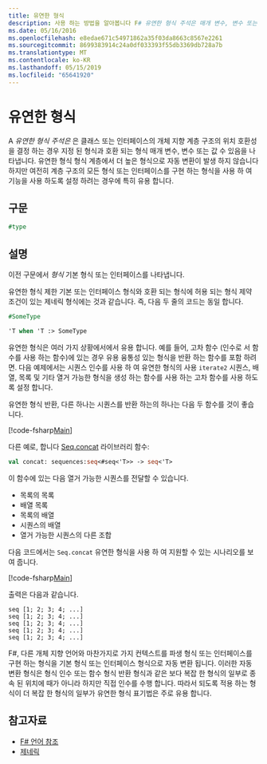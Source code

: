 ```yaml
---
title: 유연한 형식
description: 사용 하는 방법을 알아봅니다 F# 유연한 형식 주석은 매개 변수, 변수 또는 값에 지정 된 형식과 호환 되는 형식을 나타냅니다.
ms.date: 05/16/2016
ms.openlocfilehash: e8edae671c54971862a35f03da8663c8567e2261
ms.sourcegitcommit: 8699383914c24a0df033393f55db3369db728a7b
ms.translationtype: MT
ms.contentlocale: ko-KR
ms.lasthandoff: 05/15/2019
ms.locfileid: "65641920"
---
```

# <a name="flexible-types"></a>유연한 형식

A *유연한 형식 주석은* 은 클래스 또는 인터페이스의 개체 지향 계층 구조의 위치 호환성을 결정 하는 경우 지정 된 형식과 호환 되는 형식 매개 변수, 변수 또는 값 수 있음을 나타냅니다. 유연한 형식 형식 계층에서 더 높은 형식으로 자동 변환이 발생 하지 않습니다 하지만 여전히 계층 구조의 모든 형식 또는 인터페이스를 구현 하는 형식을 사용 하 여 기능을 사용 하도록 설정 하려는 경우에 특히 유용 합니다.

## <a name="syntax"></a>구문

```fsharp
#type
```

## <a name="remarks"></a>설명

이전 구문에서 *형식* 기본 형식 또는 인터페이스를 나타냅니다.

유연한 형식 제한 기본 또는 인터페이스 형식와 호환 되는 형식에 허용 되는 형식 제약 조건이 있는 제네릭 형식에는 것과 같습니다. 즉, 다음 두 줄의 코드는 동일 합니다.

```fsharp
#SomeType

'T when 'T :> SomeType
```

유연한 형식은 여러 가지 상황에서에서 유용 합니다. 예를 들어, 고차 함수 (인수로 서 함수를 사용 하는 함수)에 있는 경우 유용 융통성 있는 형식을 반환 하는 함수를 포함 하려면. 다음 예제에서는 시퀀스 인수를 사용 하 여 유연한 형식의 사용 `iterate2` 시퀀스, 배열, 목록 및 기타 열거 가능한 형식을 생성 하는 함수를 사용 하는 고차 함수를 사용 하도록 설정 합니다.

유연한 형식 반환, 다른 하나는 시퀀스를 반환 하는의 하나는 다음 두 함수를 것이 좋습니다.

[!code-fsharp[Main](../../../samples/snippets/fsharp/lang-ref-2/snippet4101.fs)]

다른 예로, 합니다 [Seq.concat](https://msdn.microsoft.com/library/2eeb69a9-fc2f-4b7d-8dee-101fa2b00712) 라이브러리 함수:

```fsharp
val concat: sequences:seq<#seq<'T>> -> seq<'T>
```

이 함수에 있는 다음 열거 가능한 시퀀스를 전달할 수 있습니다.

- 목록의 목록
- 배열 목록
- 목록의 배열
- 시퀀스의 배열
- 열거 가능한 시퀀스의 다른 조합

다음 코드에서는 `Seq.concat` 유연한 형식을 사용 하 여 지원할 수 있는 시나리오를 보여 줍니다.

[!code-fsharp[Main](../../../samples/snippets/fsharp/lang-ref-2/snippet4102.fs)]

출력은 다음과 같습니다.

```
seq [1; 2; 3; 4; ...]
seq [1; 2; 3; 4; ...]
seq [1; 2; 3; 4; ...]
seq [1; 2; 3; 4; ...]
seq [1; 2; 3; 4; ...]
```

F#, 다른 개체 지향 언어와 마찬가지로 가지 컨텍스트를 파생 형식 또는 인터페이스를 구현 하는 형식을 기본 형식 또는 인터페이스 형식으로 자동 변환 됩니다. 이러한 자동 변환 형식은 형식 인수 또는 함수 형식 반환 형식과 같은 보다 복잡 한 형식의 일부로 종속 된 위치에 때가 아니라 하지만 직접 인수를 수행 합니다. 따라서 되도록 적용 하는 형식이 더 복잡 한 형식의 일부가 유연한 형식 표기법은 주로 유용 합니다.

## <a name="see-also"></a>참고자료

- [F# 언어 참조](index.md)
- [제네릭](generics/index.md)
